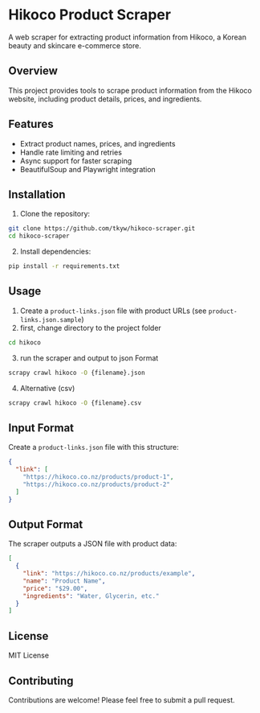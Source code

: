 # Hikoco Product Scraper

A web scraper for extracting product information from Hikoco, a Korean beauty and skincare e-commerce store.

## Overview

This project provides tools to scrape product information from the Hikoco website, including product details, prices, and ingredients.

## Features

- Extract product names, prices, and ingredients
- Handle rate limiting and retries
- Async support for faster scraping
- BeautifulSoup and Playwright integration

## Installation

1. Clone the repository:

```bash
git clone https://github.com/tkyw/hikoco-scraper.git
cd hikoco-scraper
```

2. Install dependencies:

```bash
pip install -r requirements.txt
```

## Usage

1. Create a `product-links.json` file with product URLs (see `product-links.json.sample`)
2. first, change directory to the project folder

```bash
cd hikoco
```

3. run the scraper and output to json Format

```bash
scrapy crawl hikoco -O {filename}.json
```

4. Alternative (csv)

```bash
scrapy crawl hikoco -O {filename}.csv
```

## Input Format

Create a `product-links.json` file with this structure:

```json
{
  "link": [
    "https://hikoco.co.nz/products/product-1",
    "https://hikoco.co.nz/products/product-2"
  ]
}
```

## Output Format

The scraper outputs a JSON file with product data:

```json
[
  {
    "link": "https://hikoco.co.nz/products/example",
    "name": "Product Name",
    "price": "$29.00",
    "ingredients": "Water, Glycerin, etc."
  }
]
```

## License

MIT License

## Contributing

Contributions are welcome! Please feel free to submit a pull request.
